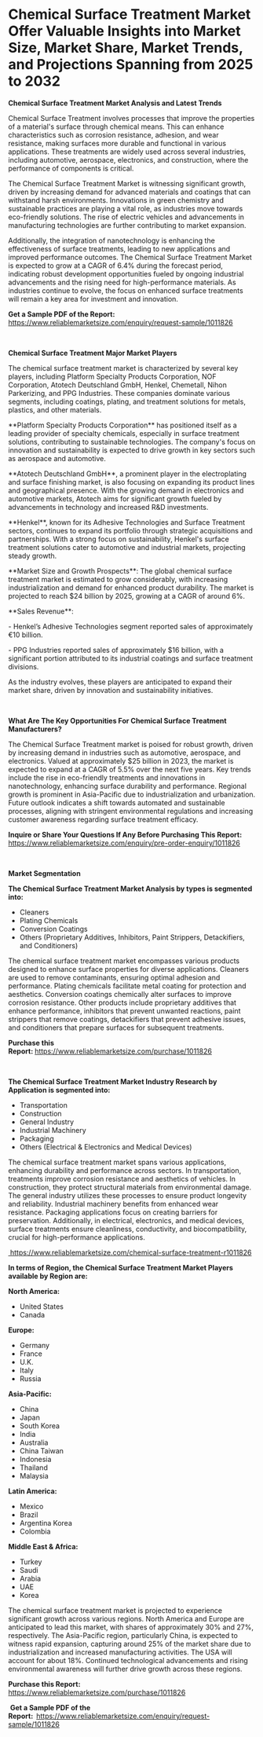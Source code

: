 <p><h1>Chemical Surface Treatment Market Offer Valuable Insights into Market Size, Market Share, Market Trends, and Projections Spanning from 2025 to 2032</h1></p><p><strong>Chemical Surface Treatment Market Analysis and Latest Trends</strong></p>
<p><p>Chemical Surface Treatment involves processes that improve the properties of a material's surface through chemical means. This can enhance characteristics such as corrosion resistance, adhesion, and wear resistance, making surfaces more durable and functional in various applications. These treatments are widely used across several industries, including automotive, aerospace, electronics, and construction, where the performance of components is critical.</p><p>The Chemical Surface Treatment Market is witnessing significant growth, driven by increasing demand for advanced materials and coatings that can withstand harsh environments. Innovations in green chemistry and sustainable practices are playing a vital role, as industries move towards eco-friendly solutions. The rise of electric vehicles and advancements in manufacturing technologies are further contributing to market expansion. </p><p>Additionally, the integration of nanotechnology is enhancing the effectiveness of surface treatments, leading to new applications and improved performance outcomes. The Chemical Surface Treatment Market is expected to grow at a CAGR of 6.4% during the forecast period, indicating robust development opportunities fueled by ongoing industrial advancements and the rising need for high-performance materials. As industries continue to evolve, the focus on enhanced surface treatments will remain a key area for investment and innovation.</p></p>
<p><strong>Get a Sample PDF of the Report:&nbsp;</strong> <a href="https://www.reliablemarketsize.com/enquiry/request-sample/1011826?utm_campaign=1898&utm_medium=2&utm_source=Github&utm_content=ia&utm_term=17042025&utm_id=chemical-surface-treatment">https://www.reliablemarketsize.com/enquiry/request-sample/1011826</a></p>
<p>&nbsp;</p>
<p><strong>Chemical Surface Treatment Major Market Players</strong></p>
<p><p>The chemical surface treatment market is characterized by several key players, including Platform Specialty Products Corporation, NOF Corporation, Atotech Deutschland GmbH, Henkel, Chemetall, Nihon Parkerizing, and PPG Industries. These companies dominate various segments, including coatings, plating, and treatment solutions for metals, plastics, and other materials.</p><p>**Platform Specialty Products Corporation** has positioned itself as a leading provider of specialty chemicals, especially in surface treatment solutions, contributing to sustainable technologies. The company's focus on innovation and sustainability is expected to drive growth in key sectors such as aerospace and automotive.</p><p>**Atotech Deutschland GmbH**, a prominent player in the electroplating and surface finishing market, is also focusing on expanding its product lines and geographical presence. With the growing demand in electronics and automotive markets, Atotech aims for significant growth fueled by advancements in technology and increased R&D investments.</p><p>**Henkel**, known for its Adhesive Technologies and Surface Treatment sectors, continues to expand its portfolio through strategic acquisitions and partnerships. With a strong focus on sustainability, Henkel's surface treatment solutions cater to automotive and industrial markets, projecting steady growth.</p><p>**Market Size and Growth Prospects**: The global chemical surface treatment market is estimated to grow considerably, with increasing industrialization and demand for enhanced product durability. The market is projected to reach $24 billion by 2025, growing at a CAGR of around 6%.</p><p>**Sales Revenue**: </p><p>- Henkel’s Adhesive Technologies segment reported sales of approximately €10 billion.</p><p>- PPG Industries reported sales of approximately $16 billion, with a significant portion attributed to its industrial coatings and surface treatment divisions.</p><p>As the industry evolves, these players are anticipated to expand their market share, driven by innovation and sustainability initiatives.</p></p>
<p>&nbsp;</p>
<p><strong>What Are The Key Opportunities For Chemical Surface Treatment Manufacturers?</strong></p>
<p><p>The Chemical Surface Treatment market is poised for robust growth, driven by increasing demand in industries such as automotive, aerospace, and electronics. Valued at approximately $25 billion in 2023, the market is expected to expand at a CAGR of 5.5% over the next five years. Key trends include the rise in eco-friendly treatments and innovations in nanotechnology, enhancing surface durability and performance. Regional growth is prominent in Asia-Pacific due to industrialization and urbanization. Future outlook indicates a shift towards automated and sustainable processes, aligning with stringent environmental regulations and increasing customer awareness regarding surface treatment efficacy.</p></p>
<p><strong>Inquire or Share Your Questions If Any Before Purchasing This Report:</strong> <a href="https://www.reliablemarketsize.com/enquiry/pre-order-enquiry/1011826?utm_campaign=1898&utm_medium=2&utm_source=Github&utm_content=ia&utm_term=17042025&utm_id=chemical-surface-treatment">https://www.reliablemarketsize.com/enquiry/pre-order-enquiry/1011826</a></p>
<p>&nbsp;</p>
<p><strong>Market Segmentation</strong></p>
<p><strong>The Chemical Surface Treatment Market Analysis by types is segmented into:</strong></p>
<p><ul><li>Cleaners</li><li>Plating Chemicals</li><li>Conversion Coatings</li><li>Others (Proprietary Additives, Inhibitors, Paint Strippers, Detackifiers, and Conditioners)</li></ul></p>
<p><p>The chemical surface treatment market encompasses various products designed to enhance surface properties for diverse applications. Cleaners are used to remove contaminants, ensuring optimal adhesion and performance. Plating chemicals facilitate metal coating for protection and aesthetics. Conversion coatings chemically alter surfaces to improve corrosion resistance. Other products include proprietary additives that enhance performance, inhibitors that prevent unwanted reactions, paint strippers that remove coatings, detackifiers that prevent adhesive issues, and conditioners that prepare surfaces for subsequent treatments.</p></p>
<p><strong>Purchase this Report:&nbsp;</strong><a href="https://www.reliablemarketsize.com/purchase/1011826?utm_campaign=1898&utm_medium=2&utm_source=Github&utm_content=ia&utm_term=17042025&utm_id=chemical-surface-treatment">https://www.reliablemarketsize.com/purchase/1011826</a></p>
<p>&nbsp;</p>
<p><strong>The Chemical Surface Treatment Market Industry Research by Application is segmented into:</strong></p>
<p><ul><li>Transportation</li><li>Construction</li><li>General Industry</li><li>Industrial Machinery</li><li>Packaging</li><li>Others (Electrical & Electronics and Medical Devices)</li></ul></p>
<p><p>The chemical surface treatment market spans various applications, enhancing durability and performance across sectors. In transportation, treatments improve corrosion resistance and aesthetics of vehicles. In construction, they protect structural materials from environmental damage. The general industry utilizes these processes to ensure product longevity and reliability. Industrial machinery benefits from enhanced wear resistance. Packaging applications focus on creating barriers for preservation. Additionally, in electrical, electronics, and medical devices, surface treatments ensure cleanliness, conductivity, and biocompatibility, crucial for high-performance applications.</p></p>
<p><a href="https://www.reliablemarketsize.com/chemical-surface-treatment-r1011826?utm_campaign=1898&utm_medium=2&utm_source=Github&utm_content=ia&utm_term=17042025&utm_id=chemical-surface-treatment">&nbsp;https://www.reliablemarketsize.com/chemical-surface-treatment-r1011826</a></p>
<p><strong>In terms of Region, the Chemical Surface Treatment Market Players available by Region are:</strong></p>
<p>
    <p> <strong> North America: </strong>
        <ul>
            <li>United States</li>
            <li>Canada</li>
        </ul>
        </p> 
    <p> <strong> Europe: </strong>
        <ul>
            <li>Germany</li>
            <li>France</li>
            <li>U.K.</li>
            <li>Italy</li>
            <li>Russia</li>
        </ul>
        </p> 
    <p> <strong> Asia-Pacific: </strong>
        <ul>
            <li>China</li>
            <li>Japan</li>
            <li>South Korea</li>
            <li>India</li>
            <li>Australia</li>
            <li>China Taiwan</li>
            <li>Indonesia</li>
            <li>Thailand</li>
            <li>Malaysia</li>
        </ul>
        </p> 
    <p> <strong> Latin America: </strong>
        <ul>
            <li>Mexico</li>
            <li>Brazil</li>
            <li>Argentina Korea</li>
            <li>Colombia</li>
        </ul>
        </p> 
    <p> <strong> Middle East & Africa: </strong>
        <ul>
            <li>Turkey</li>
            <li>Saudi</li>
            <li>Arabia</li>
            <li>UAE</li>
            <li>Korea</li>
        </ul>
    </p>
    </p>
<p><p>The chemical surface treatment market is projected to experience significant growth across various regions. North America and Europe are anticipated to lead this market, with shares of approximately 30% and 27%, respectively. The Asia-Pacific region, particularly China, is expected to witness rapid expansion, capturing around 25% of the market share due to industrialization and increased manufacturing activities. The USA will account for about 18%. Continued technological advancements and rising environmental awareness will further drive growth across these regions.</p></p>
<p><strong>Purchase this Report: </strong><a href="https://www.reliablemarketsize.com/purchase/1011826?utm_campaign=1898&utm_medium=2&utm_source=Github&utm_content=ia&utm_term=17042025&utm_id=chemical-surface-treatment">https://www.reliablemarketsize.com/purchase/1011826</a></p>
<p>&nbsp;<strong>Get a Sample PDF of the Report:&nbsp;&nbsp;</strong><a href="https://www.reliablemarketsize.com/enquiry/request-sample/1011826?utm_campaign=1898&utm_medium=2&utm_source=Github&utm_content=ia&utm_term=17042025&utm_id=chemical-surface-treatment">https://www.reliablemarketsize.com/enquiry/request-sample/1011826</a></p>
<p><strong></strong></p>
<p><p></p><p></p><p></p></p>